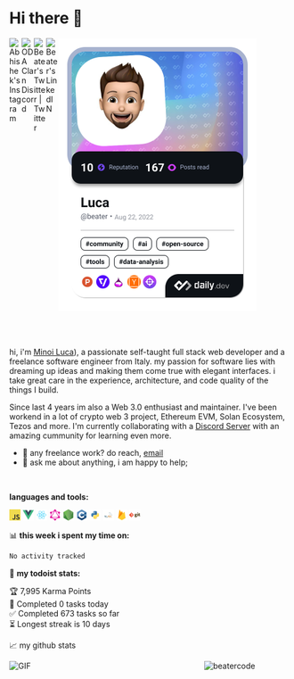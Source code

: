 # Hi there 👋

<div align="left">
  <a href="https://www.instagram.com/bfit_luca_/">
    <img align="left" alt="Abhishek's Instagram" width="22px" src="https://raw.githubusercontent.com/hussainweb/hussainweb/main/icons/instagram.png" />
  </a>
  <a href="https://discord.gg/odacla">
    <img align="left" alt="ODA Clan Discord" width="22px" src="https://raw.githubusercontent.com/peterthehan/peterthehan/master/assets/discord.svg" />
  </a>
  <a href="https://twitter.com/beaterfit_luca">
    <img align="left" alt="Beater's Twitter | Twitter" width="22px" src="https://raw.githubusercontent.com/peterthehan/peterthehan/master/assets/twitter.svg" />
  </a>
  <a href="https://www.linkedin.com/in/luca-minoi/">
    <img align="left" alt="Beater's LinkedIN" width="22px" src="https://raw.githubusercontent.com/peterthehan/peterthehan/master/assets/linkedin.svg" />
  </a>
  <a href="https://app.daily.dev/beatercode"><img src="./devcard.png" width="356" alt="Luca's Dev Card"/></a>
</div>

<br /><br />

hi, i'm [Minoi Luca](https://www.linkedin.com/in/luca-minoi/)), a passionate self-taught full stack web developer and a freelance software engineer from Italy. my passion for software lies with dreaming up ideas and making them come true with elegant interfaces. i take great care in the experience, architecture, and code quality of the things I build.

Since last 4 years im also a Web 3.0 enthusiast and maintainer. I've been workend in a lot of crypto web 3 project, Ethereum EVM, Solan Ecosystem, Tezos and more. I'm currently collaborating with a [Discord Server](https://discord.gg/odacla) with an amazing cummunity for learning even more.
  
- 💼 any freelance work? do reach, [email](mailto:minoi.luca@gmail.com)
- 💬 ask me about anything, i am happy to help;

<br />

**languages and tools:**

<code><img height="20" src="https://raw.githubusercontent.com/github/explore/80688e429a7d4ef2fca1e82350fe8e3517d3494d/topics/javascript/javascript.png"></code>
<code><img height="20" src="https://raw.githubusercontent.com/github/explore/80688e429a7d4ef2fca1e82350fe8e3517d3494d/topics/vue/vue.png"></code>
<code><img height="20" src="https://raw.githubusercontent.com/github/explore/80688e429a7d4ef2fca1e82350fe8e3517d3494d/topics/react/react.png"></code>
<code><img height="20" src="https://raw.githubusercontent.com/github/explore/5c058a388828bb5fde0bcafd4bc867b5bb3f26f3/topics/graphql/graphql.png"></code>
<code><img height="20" src="https://raw.githubusercontent.com/github/explore/80688e429a7d4ef2fca1e82350fe8e3517d3494d/topics/nodejs/nodejs.png"></code>
<code><img height="20" src="https://raw.githubusercontent.com/github/explore/80688e429a7d4ef2fca1e82350fe8e3517d3494d/topics/cpp/cpp.png"></code>
<code><img height="20" src="https://raw.githubusercontent.com/github/explore/80688e429a7d4ef2fca1e82350fe8e3517d3494d/topics/python/python.png"></code>
<code><img height="20" src="https://raw.githubusercontent.com/github/explore/80688e429a7d4ef2fca1e82350fe8e3517d3494d/topics/mysql/mysql.png"></code>
<code><img height="20" src="https://raw.githubusercontent.com/github/explore/80688e429a7d4ef2fca1e82350fe8e3517d3494d/topics/firebase/firebase.png"></code>
<code><img height="20" src="https://raw.githubusercontent.com/github/explore/80688e429a7d4ef2fca1e82350fe8e3517d3494d/topics/git/git.png"></code>

📊 **this week i spent my time on:**
<!--START_SECTION:waka-->

```txt
No activity tracked
```

<!--END_SECTION:waka-->

<!--
if you like what i do, maybe consider buying me a coffee/tea 🥺👉👈

<a href="https://www.buymeacoffee.com/beatercode" target="_blank"><img src="https://cdn.buymeacoffee.com/buttons/v2/default-red.png" alt="Buy Me A Coffee" width="150" ></a>

-->

🚧 **my todoist stats:**
<!-- TODO-IST:START -->
🏆  7,995 Karma Points           
🌸  Completed 0 tasks today           
✅  Completed 673 tasks so far           
⏳  Longest streak is 10 days
<!-- TODO-IST:END -->

📈 my github stats

<div style="display: flex; flex-direction: row;">
  <img alt="GIF" src="https://github.com/abhisheknaiidu/abhisheknaiidu/blob/master/code.gif?raw=true" width="350" height="224" />
  <img src="https://github-readme-stats.vercel.app/api?username=beatercode&show_icons=true&theme=radical" alt="beatercode" />
</di>
